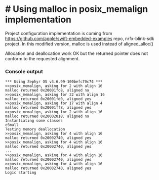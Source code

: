 # # Using malloc in posix_memalign implementation

Project configuration implementation is coming from https://github.com/apple/swift-embedded-examples repo, nrfx-blink-sdk project.
In this modified version, malloc is used instead of aligned_alloc()

Allocation and deallocation work OK but the returned pointer does not conform to the requested alignment.

### Console output

```
*** Using Zephyr OS v3.6.99-100befc70c74 ***
>>posix_memalign, asking for 2 with align 16
malloc returned 0x20001fc8, aligned no
>>posix_memalign, asking for 32 with align 16
malloc returned 0x20001fd0, aligned yes
>>posix_memalign, asking for 17 with align 4
malloc returned 0x20001ff8, aligned yes
>>posix_memalign, asking for 2 with align 16
malloc returned 0x20002018, aligned no
Instantiating some classes
cSmall
Testing memory deallocation
>>posix_memalign, asking for 4 with align 16
malloc returned 0x20002740, aligned yes
>>posix_memalign, asking for 4 with align 16
malloc returned 0x20002740, aligned yes
...
>>posix_memalign, asking for 4 with align 16
malloc returned 0x20002740, aligned yes
>>posix_memalign, asking for 4 with align 16
malloc returned 0x20002740, aligned yes
Logic starting
```